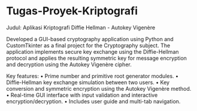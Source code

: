 # Tugas-Proyek-Kriptografi
Judul: Aplikasi Kriptografi Diffie Hellman - Autokey Vigenère

Developed a GUI-based cryptography application using Python and CustomTkinter as a final project for the Cryptography subject.
The application implements secure key exchange using the Diffie-Hellman protocol and applies the resulting symmetric key for message encryption and decryption using the Autokey Vigenère cipher.

Key features:
• Prime number and primitive root generator modules.
• Diffie-Hellman key exchange simulation between two users.
• Key conversion and symmetric encryption using the Autokey Vigenère method.
• Real-time GUI interface with input validation and interactive encryption/decryption.
• Includes user guide and multi-tab navigation.
